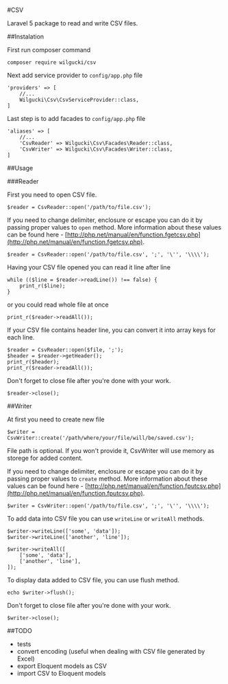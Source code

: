 #CSV

Laravel 5 package to read and write CSV files.

##Instalation

First run composer command

<code>composer require wilgucki/csv</code>

Next add service provider to <code>config/app.php</code> file

    'providers' => [
        //... 
        Wilgucki\Csv\CsvServiceProvider::class,
    ]

Last step is to add facades to <code>config/app.php</code> file

    'aliases' => [
        //...
        'CsvReader' => Wilgucki\Csv\Facades\Reader::class,
        'CsvWriter' => Wilgucki\Csv\Facades\Writer::class,
    ]

##Usage

###Reader

First you need to open CSV file.

    $reader = CsvReader::open('/path/to/file.csv');

If you need to change delimiter, enclosure or escape you can do it by passing proper values to <code>open</code> method.
More information about these values can be found here - [http://php.net/manual/en/function.fgetcsv.php](http://php.net/manual/en/function.fgetcsv.php).

    $reader = CsvReader::open('/path/to/file.csv', ';', '\'', '\\\\');

Having your CSV file opened you can read it line after line

    while (($line = $reader->readLine()) !== false) {
        print_r($line);
    }

or you could read whole file at once

    print_r($reader->readAll());

If your CSV file contains header line, you can convert it into array keys for each line.

    $reader = CsvReader::open($file, ';');
    $header = $reader->getHeader();
    print_r($header);
    print_r($reader->readAll());

Don't forget to close file after you're done with your work.

    $reader->close();

##Writer

At first you need to create new file
    
    $writer = CsvWriter::create('/path/where/your/file/will/be/saved.csv');

File path is optional. If you won't provide it, CsvWriter will use memory as storege for added content.

If you need to change delimiter, enclosure or escape you can do it by passing proper values to <code>create</code> method.
More information about these values can be found here - [http://php.net/manual/en/function.fputcsv.php](http://php.net/manual/en/function.fputcsv.php).

    $writer = CsvWriter::open('/path/to/file.csv', ';', '\'', '\\\\');

To add data into CSV file you can use <code>writeLine</code> or <code>writeAll</code> methods.

    $writer->writeLine(['some', 'data']);
    $writer->writeLine(['another', 'line']);
    
    $writer->writeAll([
        ['some', 'data'],
        ['another', 'line'],
    ]);

To display data added to CSV file, you can use flush method.

    echo $writer->flush();

Don't forget to close file after you're done with your work.

    $writer->close();

##TODO

- tests
- convert encoding (useful when dealing with CSV file generated by Excel)
- export Eloquent models as CSV
- import CSV to Eloquent models